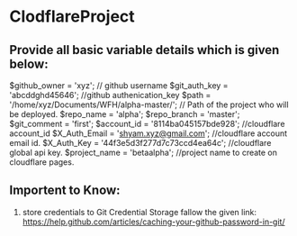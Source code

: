 # ClodflareProject

## Provide all basic variable details which is given below:

$github_owner = 'xyz';                                // github username
$git_auth_key =  'abcddghd45646';                     //github authenication_key
$path = '/home/xyz/Documents/WFH/alpha-master/';      // Path of the project who will be deployed.
$repo_name = 'alpha';
$repo_branch = 'master';
$git_comment = 'first';
$account_id = '8114ba045157bde928';      //cloudflare account_id
$X_Auth_Email = 'shyam.xyz@gmail.com';             //cloudflare account email id.
$X_Auth_Key = '44f3e5d3f277d7c73ccd4ea64c'; //cloudflare global api key.
$project_name = 'betaalpha';                           //project name to create on cloudflare pages.


## Importent to Know:
1. store credentials to Git Credential Storage fallow the given link:
     https://help.github.com/articles/caching-your-github-password-in-git/
